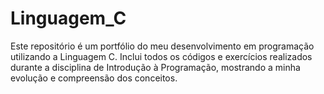 # Linguagem_C
Este repositório é um portfólio do meu desenvolvimento em programação utilizando a Linguagem C. Inclui todos os códigos e exercícios realizados durante a disciplina de Introdução à Programação, mostrando a minha evolução e compreensão dos conceitos.
